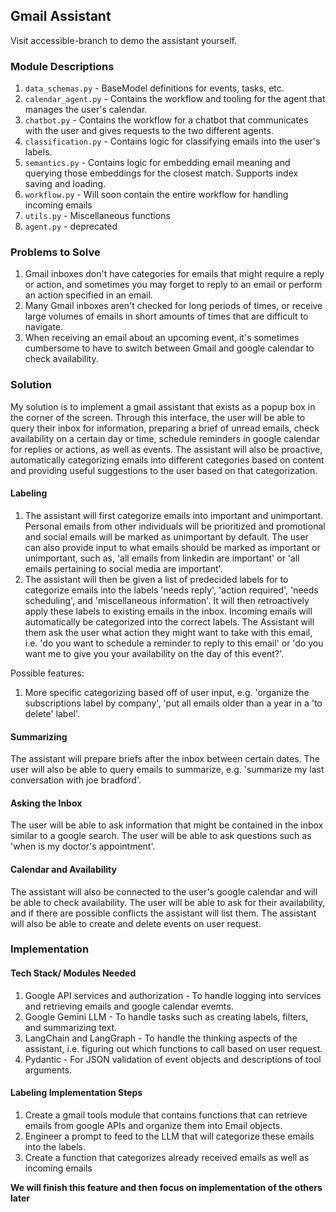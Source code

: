 ## Gmail Assistant

Visit accessible-branch to demo the assistant yourself.

### Module Descriptions
1. `data_schemas.py` - BaseModel definitions for events, tasks, etc.
2. `calendar_agent.py` - Contains the workflow and tooling for the agent that manages the user's calendar.
3. `chatbot.py` - Contains the workflow for a chatbot that communicates with the user and gives requests to the two different agents.
4. `classification.py` - Contains logic for classifying emails into the user's labels.
5. `semantics.py` - Contains logic for embedding email meaning and querying those embeddings for the closest match. Supports index saving and loading.
6. `workflow.py` - Will soon contain the entire workflow for handling incoming emails
7. `utils.py` - Miscellaneous functions
8. `agent.py` - deprecated


### Problems to Solve
1. Gmail inboxes don't have categories for emails that might require a reply or action, and sometimes you may forget to reply to an email or perform an action specified in an email.
2. Many Gmail inboxes aren't checked for long periods of times, or receive large volumes of emails in short amounts of times that are difficult to navigate.
3. When receiving an email about an upcoming event, it's sometimes cumbersome to have to switch between Gmail and google calendar to check availability.

### Solution
My solution is to implement a gmail assistant that exists as a popup box in the corner of the screen. Through this interface, the user will be able to query their inbox for information, preparing a brief of unread emails, check availability on a certain day or time, schedule reminders in google calendar for replies or actions, as well as events. The assistant will also be proactive, automatically categorizing emails into different categories based on content and providing useful suggestions to the user based on that categorization.

#### Labeling
1. The assistant will first categorize emails into important and unimportant. Personal emails from other individuals will be prioritized and promotional and social emails will be marked as unimportant by default. The user can also provide input to what emails should be marked as important or unimportant, such as, 'all emails from linkedin are important' or 'all emails pertaining to social media are important'.
2. The assistant will then be given a list of predecided labels for to categorize emails into the labels 'needs reply', 'action required', 'needs scheduling', and 'miscellaneous information'. It will then retroactively apply these labels to existing emails in the inbox. Incoming emails will automatically be categorized into the correct labels. The Assistant will them ask the user what action they might want to take with this email, i.e. 'do you want to schedule a reminder to reply to this email' or 'do you want me to give you your availability on the day of this event?'.

Possible features: 
1. More specific categorizing based off of user input, e.g. 'organize the subscriptions label by company', 'put all emails older than a year in a 'to delete' label'.

#### Summarizing
The assistant will prepare briefs after the inbox between certain dates. The user will also be able to query emails to summarize, e.g. 'summarize my last conversation with joe bradford'.

#### Asking the Inbox
The user will be able to ask information that might be contained in the inbox similar to a google search. The user will be able to ask questions such as 'when is my doctor's appointment'.

#### Calendar and Availability
The assistant will also be connected to the user's google calendar and will be able to check availability. The user will be able to ask for their availability, and if there are possible conflicts the assistant will list them. The assistant will also be able to create and delete events on user request.

### Implementation
#### Tech Stack/ Modules Needed
1. Google API services and authorization - To handle logging into services and retrieving emails and google calendar evemts.
2. Google Gemini LLM - To handle tasks such as creating labels, filters, and summarizing text.
3. LangChain and LangGraph - To handle the thinking aspects of the assistant, i.e. figuring out which functions to call based on user request.
4. Pydantic - For JSON validation of event objects and descriptions of tool arguments.

#### Labeling Implementation Steps
1. Create a gmail tools module that contains functions that can retrieve emails from google APIs and organize them into Email objects.
2. Engineer a prompt to feed to the LLM that will categorize these emails into the labels.
3. Create a function that categorizes already received emails as well as incoming emails

**We will finish this feature and then focus on implementation of the others later**
